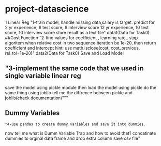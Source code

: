 # project-datascience

1	Linear Reg	"1-train model, 
handle missing data,salary is target. 
predict for 
2 yr experience, 9 test score, 6 interview score
12 yr experience, 10 test score, 10 interview score
store result as a text file"
	data1(Data for Task0)
##Cost Function
	"2-find values for coefficient , learning rate,. stop algoritem when relative cost in  two sequence iteration be 1e-20,  then return coefficient and intercept  hint: use math.isclose(cost, cost_previous, rel_tol=1e-20)"
	data2(Data for Task0)
	Save and Load Model
##	"3-implement the same code that we  used  in single variable linear reg
save the model using pickle module  then load the model using pickle do the same thing using joblib
tell me the diffrence between pickle and joblib(check documentation)"""
##	Dummy Variables
	"4-use pandas to create dummy variables and save it into dummies.
now tell me what is Dumm  Variable Trap and how to avoid that?
concatinate dummies to orginal data   frame and drop extra column
save csv file"
